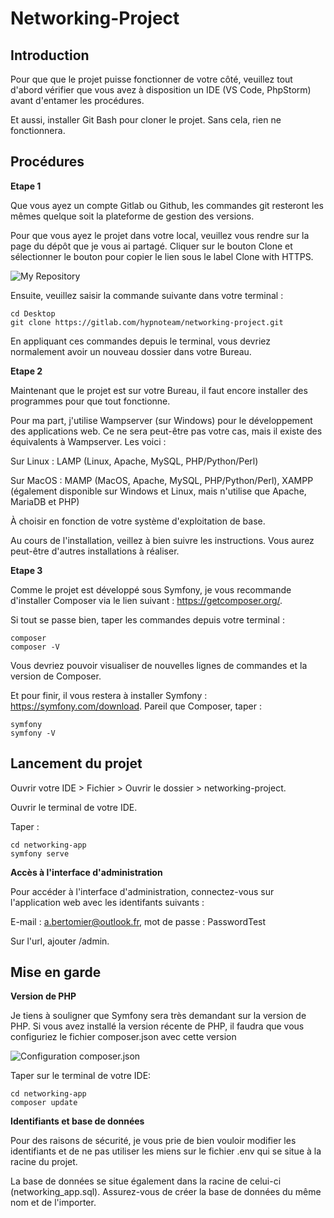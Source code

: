 # Networking-Project



## Introduction

Pour que que le projet puisse fonctionner de votre côté, veuillez tout d'abord vérifier que vous avez
à disposition un IDE (VS Code, PhpStorm) avant d'entamer les procédures.

Et aussi, installer Git Bash pour cloner le projet. Sans cela, rien ne fonctionnera.

## Procédures

**Etape 1**

Que vous ayez un compte Gitlab ou Github, les commandes git resteront les mêmes quelque soit la plateforme de 
gestion des versions. 

Pour que vous ayez le projet dans votre local, veuillez vous rendre sur la page du dépôt que je vous ai partagé. Cliquer sur le bouton Clone et sélectionner le bouton pour copier le lien sous le label Clone with HTTPS.

![My Repository](<Capture d'écran 2024-09-16 102348.png>)

Ensuite, veuillez saisir la commande suivante dans votre terminal : 

```
cd Desktop
git clone https://gitlab.com/hypnoteam/networking-project.git
```

En appliquant ces commandes depuis le terminal, vous devriez normalement avoir un nouveau dossier dans votre Bureau.

**Etape 2**

Maintenant que le projet est sur votre Bureau, il faut encore installer des programmes pour que tout fonctionne.

Pour ma part, j'utilise Wampserver (sur Windows) pour le développement des applications web. Ce ne sera peut-être pas votre cas, mais il existe des équivalents à Wampserver. Les voici : 

Sur Linux : LAMP (Linux, Apache, MySQL, PHP/Python/Perl)

Sur MacOS : MAMP (MacOS, Apache, MySQL, PHP/Python/Perl), XAMPP (également disponible sur Windows et Linux, mais n'utilise que Apache, MariaDB et PHP)

À choisir en fonction de votre système d'exploitation de base.

Au cours de l'installation, veillez à bien suivre les instructions. Vous aurez peut-être d'autres installations à réaliser.

**Etape 3**

Comme le projet est développé sous Symfony, je vous recommande d'installer Composer via le lien suivant : https://getcomposer.org/.

Si tout se passe bien, taper les commandes depuis votre terminal :

```
composer
composer -V
```

Vous devriez pouvoir visualiser de nouvelles lignes de commandes et la version de Composer.

Et pour finir, il vous restera à installer Symfony : https://symfony.com/download. Pareil que Composer, taper :

```
symfony
symfony -V
```

## Lancement du projet

Ouvrir votre IDE > Fichier > Ouvrir le dossier > networking-project.

Ouvrir le terminal de votre IDE.

Taper : 

```
cd networking-app
symfony serve
```

**Accès à l'interface d'administration**

Pour accéder à l'interface d'administration, connectez-vous sur l'application web avec les identifants suivants :

E-mail : a.bertomier@outlook.fr, mot de passe : PasswordTest

Sur l'url, ajouter /admin.

## Mise en garde

**Version de PHP**

Je tiens à souligner que Symfony sera très demandant sur la version de PHP. Si vous avez installé la version récente de PHP, il faudra que vous configuriez le fichier composer.json avec cette version 

![Configuration composer.json](<Capture d'écran 2024-09-16 120011.png>)

Taper sur le terminal de votre IDE:

```
cd networking-app
composer update
```

**Identifiants et base de données**

Pour des raisons de sécurité, je vous prie de bien vouloir modifier les identifiants et de ne pas utiliser les miens sur le fichier .env qui se situe à la racine du projet.

La base de données se situe également dans la racine de celui-ci (networking_app.sql). Assurez-vous de créer la base de données du même nom et de l'importer.
